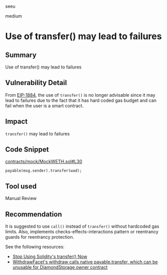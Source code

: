 seeu

medium

# Use of transfer() may lead to failures

## Summary

Use of transfer() may lead to failures

## Vulnerability Detail

From [EIP-1884](https://eips.ethereum.org/EIPS/eip-1884), the use of `transfer()` is no longer advisable since it may lead to failures due to the fact that it has hard coded gas budget and can fail when the user is a smart contract.

## Impact

`transfer()` may lead to failures

## Code Snippet

[contracts/mock/MockWETH.sol#L30](https://github.com/sherlock-audit/2023-02-blueberry/blob/main/contracts/mock/MockWETH.sol#L30)
```Solidity
payable(msg.sender).transfer(wad);
```

## Tool used

Manual Review

## Recommendation

It is suggested to use `call()` instead of `transfer()` without hardcoded gas limits. Also, implements checks-effects-interactions pattern or reentrancy guards for reentrancy protection.

See the following resources:
- [Stop Using Solidity's transfer() Now](https://consensys.net/diligence/blog/2019/09/stop-using-soliditys-transfer-now/)
- [WithdrawFacet's withdraw calls native payable.transfer, which can be unusable for DiamondStorage owner contract](https://github.com/code-423n4/2022-03-lifinance-findings/issues/14)